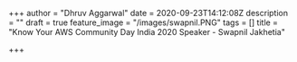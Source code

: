 +++
author = "Dhruv Aggarwal"
date = 2020-09-23T14:12:08Z
description = ""
draft = true
feature_image = "/images/swapnil.PNG"
tags = []
title = "Know Your AWS Community Day India 2020 Speaker - Swapnil Jakhetia"

+++
